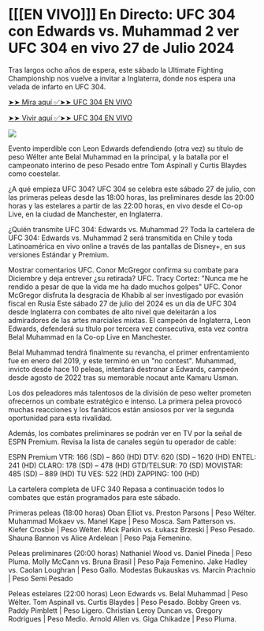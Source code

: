 <h1>[[[EN VIVO]]] En Directo: UFC 304 con Edwards vs. Muhammad 2 ver UFC 304 en vivo 27 de Julio 2024</h1>

Tras largos ocho años de espera, este sábado la Ultimate Fighting Championship nos vuelve a invitar a Inglaterra, donde nos espera una velada de infarto en UFC 304.

[➤➤ Mira aquí ✅➤➤ UFC 304 EN VIVO](https://cutt.ly/1elcLrid)

[➤➤ Vivir aquí ✅➤➤ UFC 304 EN VIVO](https://cutt.ly/1elcLrid)

<a href="https://cutt.ly/1elcLrid" rel="nofollow" data-target="animated-image.originalLink"><img src="https://camo.githubusercontent.com/7f6f88830ea72d49540cad466f7218e4623560163f263a8577ac8297d75fe095/68747470733a2f2f7777772e746563686d65686f772e636f6d2f77702d636f6e74656e742f75706c6f6164732f323032342f30332f72676273727465672e676966" data-canonical-src="https://www.techmehow.com/wp-content/uploads/2024/03/rgbsrteg.gif" style="max-width: 100%; display: inline-block;" data-target="animated-image.originalImage"></a>

Evento imperdible con Leon Edwards defendiendo (otra vez) su título de peso Wélter ante Belal Muhammad en la principal, y la batalla por el campeonato interino de peso Pesado entre Tom Aspinall y Curtis Blaydes como coestelar.

¿A qué empieza UFC 304?
UFC 304 se celebra este sábado 27 de julio, con las primeras peleas desde las 18:00 horas, las preliminares desde las 20:00 horas y las estelares a partir de las 22:00 horas, en vivo desde el Co-op Live, en la ciudad de Manchester, en Inglaterra.

¿Quién transmite UFC 304: Edwards vs. Muhammad 2?
Toda la cartelera de UFC 304: Edwards vs. Muhammad 2 será transmitida en Chile y toda Latinoamérica en vivo online a través de las pantallas de Disney+, en sus versiones Estándar y Premium.

Mostrar comentarios
UFC. Conor McGregor confirma su combate para Diciembre y deja entrever ¿su retirada?
UFC. Tracy Cortez: "Nunca me he rendido a pesar de que la vida me ha dado muchos golpes"
UFC. Conor McGregor disfruta la desgracia de Khabib al ser investigado por evasión fiscal en Rusia
Este sábado 27 de julio del 2024 es un día de UFC 304 desde Inglaterra con combates de alto nivel que deleitarán a los admiradores de las artes marciales mixtas. El campeón de Inglaterra, Leon Edwards, defenderá su título por tercera vez consecutiva, esta vez contra Belal Muhammad en la Co-op Live en Manchester.

Belal Muhammad tendrá finalmente su revancha, el primer enfrentamiento fue en enero del 2019, y este terminó en un "no contest". Muhammad, invicto desde hace 10 peleas, intentará destronar a Edwards, campeón desde agosto de 2022 tras su memorable nocaut ante Kamaru Usman.

Los dos peleadores más talentosos de la división de peso welter prometen ofrecernos un combate estratégico e intenso. La primera pelea provocó muchas reacciones y los fanáticos están ansiosos por ver la segunda oportunidad para esta rivalidad.

Además, los combates preliminares se podrán ver en TV por la señal de ESPN Premium. Revisa la lista de canales según tu operador de cable:

ESPN Premium
VTR: 166 (SD) – 860 (HD)
DTV: 620 (SD) – 1620 (HD)
ENTEL: 241 (HD)
CLARO: 178 (SD) – 478 (HD)
GTD/TELSUR: 70 (SD)
MOVISTAR: 485 (SD) – 889 (HD)
TU VES: 522 (HD)
ZAPPING: 100 (HD)

La cartelera completa de UFC 340
Repasa a continuación todos lo combates que están programados para este sábado.

Primeras peleas (18:00 horas)
Oban Elliot vs. Preston Parsons | Peso Wélter.
Muhammad Mokaev vs. Manel Kape | Peso Mosca.
Sam Patterson vs. Kiefer Crosbie | Peso Wélter.
Mick Parkin vs. Łukasz Brzeski | Peso Pesado.
Shauna Bannon vs Alice Ardelean | Peso Paja Femenino.

Peleas preliminares (20:00 horas)
Nathaniel Wood vs. Daniel Pineda | Peso Pluma.
Molly McCann vs. Bruna Brasil | Peso Paja Femenino.
Jake Hadley vs. Caolan Loughran | Peso Gallo.
Modestas Bukauskas vs. Marcin Prachnio | Peso Semi Pesado

Peleas estelares (22:00 horas)
Leon Edwards vs. Belal Muhammad | Peso Wélter.
Tom Aspinall vs. Curtis Blaydes | Peso Pesado.
Bobby Green vs. Paddy Pimblett | Peso Ligero.
Christian Leroy Duncan vs. Gregory Rodrigues | Peso Medio.
Arnold Allen vs. Giga Chikadze | Peso Pluma.
